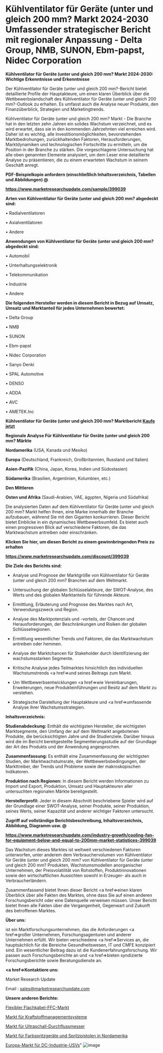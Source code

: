 # Kühlventilator für Geräte (unter und gleich 200 mm? Markt 2024-2030 Umfassender strategischer Bericht mit regionaler Anpassung - Delta Group, NMB, SUNON, Ebm-papst, Nidec Corporation

<strong>Kühlventilator für Geräte (unter und gleich 200 mm? Markt 2024-2030: Wichtige Erkenntnisse und Erkenntnisse</strong>

Der Kühlventilator für Geräte (unter und gleich 200 mm?-Bericht bietet detaillierte Profile der Hauptakteure, um einen klaren Überblick über die Wettbewerbslandschaft des Kühlventilator für Geräte (unter und gleich 200 mm?-Outlook zu erhalten. Es umfasst auch die Analyse neuer Produkte, den Finanzüberblick, Strategien und Marketingtrends.

Kühlventilator für Geräte (unter und gleich 200 mm? Markt - Die Branche hat in den letzten zehn Jahren ein solides Wachstum verzeichnet, und es wird erwartet, dass sie in den kommenden Jahrzehnten viel erreichen wird. Daher ist es wichtig, alle Investitionsmöglichkeiten, bevorstehenden Marktbedrohungen, zurückhaltenden Faktoren, Herausforderungen, Marktdynamiken und technologischen Fortschritte zu ermitteln, um die Position in der Branche zu stärken. Die vorgeschlagene Untersuchung hat alle oben genannten Elemente analysiert, um dem Leser eine detaillierte Analyse zu präsentieren, die zu einem erwarteten Wachstum in seinem Geschäft anregt.



<strong><b>PDF-Beispielkopie anfordern (einschließlich Inhaltsverzeichnis, Tabellen und Abbildungen) @ </b></strong>

<strong><a href=https://www.marketresearchupdate.com/sample/399039>

<strong>https://www.marketresearchupdate.com/sample/399039</u></a></strong></strong>



<strong>Arten von Kühlventilator für Geräte (unter und gleich 200 mm? abgedeckt sind:</strong>

• Radialventilatoren

• Axialventilatoren

• Andere



<strong>Anwendungen von Kühlventilator für Geräte (unter und gleich 200 mm? abgedeckt sind:</strong>

• Automobil

• Unterhaltungselektronik

• Telekommunikation

• Industrie

• Andere



<strong>Die folgenden Hersteller werden in diesem Bericht in Bezug auf Umsatz, Umsatz und Marktanteil für jedes Unternehmen bewertet:</strong>

• Delta Group

• NMB

• SUNON

• Ebm-papst

• Nidec Corporation

• Sanyo Denki

• SPAL Automotive

• DENSO 

• ADDA

• AVC

• AMETEK.Inc



<strong>Kühlventilator für Geräte (unter und gleich 200 mm? Marktbericht <a href=https://www.marketresearchupdate.com/buynow/399039>Kaufe jetzt</a></strong>



<strong>Regionale Analyse Für Kühlventilator für Geräte (unter und gleich 200 mm? Märkte</strong>



<strong>Nordamerika</strong> (USA, Kanada und Mexiko)



<strong>Europa</strong> (Deutschland, Frankreich, Großbritannien, Russland und Italien)



<strong>Asien-Pazifik</strong> (China, Japan, Korea, Indien und Südostasien)



<strong>Südamerika</strong> (Brasilien, Argentinien, Kolumbien, etc.)



<strong>Den Mittleren</strong> 

<strong>Osten und Afrika</strong> (Saudi-Arabien, VAE, ägypten, Nigeria und Südafrika)

Die analysierten Daten auf dem Kühlventilator für Geräte (unter und gleich 200 mm? Markt helfen Ihnen, eine Marke innerhalb der Branche aufzubauen, während Sie mit den Giganten konkurrieren. Dieser Bericht bietet Einblicke in ein dynamisches Wettbewerbsumfeld. Es bietet auch einen progressiven Blick auf verschiedene Faktoren, die das Marktwachstum antreiben oder einschränken.



<strong>Klicken Sie hier, um diesen Bericht zu einem gewinnbringenden Preis zu erhalten
</strong>

<strong><a href=https://www.marketresearchupdate.com/discount/399039>https://www.marketresearchupdate.com/discount/399039</b></u></strong></a>



<strong>Die Ziele des Berichts sind:</strong>

- Analyse und Prognose der Marktgröße von Kühlventilator für Geräte (unter und gleich 200 mm? Branchen auf dem Weltmarkt.

- Untersuchung der globalen Schlüsselakteure, der SWOT-Analyse, des Werts und des globalen Marktanteils für führende Akteure.

- Ermittlung, Erläuterung und Prognose des Marktes nach Art, Verwendungszweck und Region.

- Analyse des Marktpotenzials und -vorteils, der Chancen und Herausforderungen, der Beschränkungen und Risiken der globalen Schlüsselregionen.

- Ermittlung wesentlicher Trends und Faktoren, die das Marktwachstum antreiben oder hemmen.

- Analyse der Marktchancen für Stakeholder durch Identifizierung der wachstumsstarken Segmente.

- Kritische Analyse jedes Teilmarktes hinsichtlich des individuellen Wachstumstrends <a href=>und</a> seines Beitrags zum Markt.

- Um Wettbewerbsentwicklungen <a href=>wie</a> Vereinbarungen, Erweiterungen, neue Produkteinführungen und Besitz auf dem Markt zu verstehen.

- Strategische Darstellung der Hauptakteure und <a href=>umfas</a>sende Analyse ihrer Wachstumsstrategien.



<strong>Inhaltsverzeichnis:</strong>



<strong>Studienabdeckung:</strong> Enthält die wichtigsten Hersteller, die wichtigsten Marktsegmente, den Umfang der auf dem Weltmarkt angebotenen Produkte, die berücksichtigten Jahre und die Studienziele. Darüber hinaus wird die im Bericht bereitgestellte Segmentierungsstudie auf der Grundlage der Art des Produkts und der Anwendung angesprochen.



<strong>Zusammenfassung:</strong> Es enthält eine Zusammenfassung der wichtigsten Studien, der Marktwachstumsrate, der Wettbewerbsbedingungen, der Markttreiber, der Trends und Probleme sowie der makroskopischen Indikatoren.



<strong>Produktion nach Regionen:</strong> In diesem Bericht werden Informationen zu Import und Export, Produktion, Umsatz und Hauptakteuren aller untersuchten regionalen Märkte bereitgestellt.



<strong>Herstellerprofil:</strong> Jeder in diesem Abschnitt beschriebene Spieler wird auf der Grundlage einer SWOT-Analyse, seiner Produkte, seiner Produktion, seines Werts, seiner Kapazität und anderer wichtiger Faktoren untersucht.



<strong><b>Zugriff auf vollständige Berichtsbeschreibung, Inhaltsverzeichnis, Abbildung, Diagramm usw. @ </b></strong>

<strong><a href=https://www.marketresearchupdate.com/industry-growth/cooling-fan-for-equipment-below-and-equal-to-200mm-market-statistices-399039>https://www.marketresearchupdate.com/industry-growth/cooling-fan-for-equipment-below-and-equal-to-200mm-market-statistices-399039</a></strong>

Das Wachstum dieses Marktes ist weltweit verschiedenen Faktoren unterworfen, unter anderem dem Verbrauchervolumen von Kühlventilator für Geräte (unter und gleich 200 mm? von Kühlventilator für Geräte (unter und gleich 200 mm? Produkten, Wachstumsmodellen anorganischer Unternehmen, der Preisvolatilität von Rohstoffen, Produktinnovationen sowie den wirtschaftlichen Aussichten sowohl in Erzeuger- als auch in Verbraucherländern.

Zusammenfassend bietet Ihnen dieser Bericht <a href=>einen</a> klaren Überblick über alle Fakten des Marktes, ohne dass Sie auf einen anderen Forschungsbericht oder eine Datenquelle verweisen müssen. Unser Bericht bietet Ihnen alle Fakten über die Vergangenheit, Gegenwart und Zukunft des betroffenen Marktes.



<strong>Über uns:</strong>

 ist ein Marktforschungsunternehmen, das die Anforderungen <a href=>großer</a> Unternehmen, Forschungsagenturen und anderer Unternehmen erfüllt. Wir bieten verschiedene <a href=>Services</a> an, die hauptsächlich für die Bereiche Gesundheitswesen, IT und CMFE konzipiert sind. Ein wesentlicher Beitrag dazu ist die Kundenerfahrungsforschung. Wir passen auch Forschungsberichte an und <a href=>bieten</a> syndizierte Forschungsberichte sowie Beratungsdienste an.



<strong><a href=>Kontaktiere uns:</a></strong>

Market Research Update

Email : sales@marketresearchupdate.com



<strong>Unsere anderen Berichte:</strong>

<a href=https://www.linkedin.com/pulse/flexible-flat-cable-ffc-market-has-huge-growth-industry>Flexibler Flachkabel-FFC-Markt</a>

<a href=https://www.linkedin.com/pulse/fuel-management-systems-market-2023-remarking-enormous>Markt für Kraftstoffmanagementsysteme</a>

<a href=https://www.linkedin.com/pulse/ultrasonic-flowmeter-market-2023-remarking-enormous>Markt für Ultraschall-Durchflussmesser</a>

<a href=https://www.linkedin.com/pulse/north-america-paint-sprayers-spray-guns-market>Markt für Farbspritzgeräte und Spritzpistolen in Nordamerika</a>

<a href=https://www.linkedin.com/pulse/europe-dc-industrial-ups-market-2023-2030-new-study-report>Europa-Markt für DC-Industrie-USVs</a>"
![image](https://github.com/RushikeshRI/news24analysis/assets/164026548/7cbe22fd-8fb6-49ac-ba81-a8ed73e34518)
